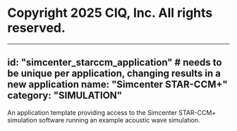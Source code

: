 # Copyright 2025 CIQ, Inc. All rights reserved.
---
id: "simcenter_starccm_application" # needs to be **unique** per application, changing results in a new application
name: "Simcenter STAR-CCM+"
category: "SIMULATION"
---
An application template providing access to the Simcenter STAR-CCM+ simulation software running an example acoustic wave simulation.
